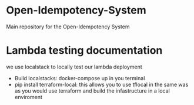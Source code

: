 # Open-Idempotency-System
Main repository for the Open-Idempotency System 



# Lambda testing documentation
we use localstack to locally test our lambda deployment 
- Build localstacks: docker-compose up in you terminal
- pip install terraform-local: this allows you to use tflocal in the same was as you would use terraform and build the infastructure in a local enviroment 